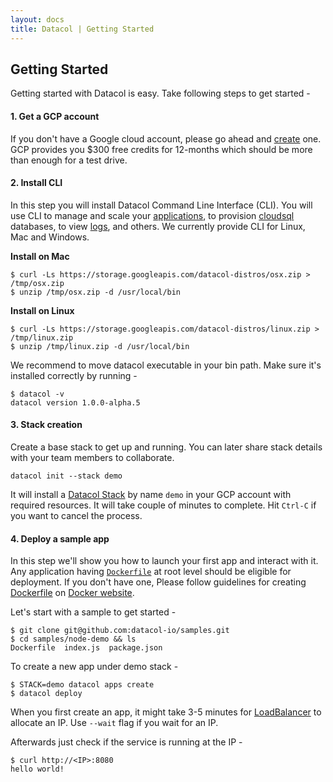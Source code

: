 ```yaml
---
layout: docs
title: Datacol | Getting Started
---
```


## __Getting Started__

Getting started with Datacol is easy. Take following steps to get started -

#### 1. Get a GCP account

If you don't have a Google cloud account, please go ahead and [create](https://cloud.google.com/) one. GCP provides you $300 free credits for 12-months which should be more than enough for a test drive.

#### 2. Install CLI
In this step you will install Datacol Command Line Interface (CLI). You will use CLI to manage and scale your [applications][6], to provision [cloudsql][5] databases, to view [logs][7], and others. We currently provide CLI for Linux, Mac and Windows. 
   
**Install on Mac**
  
    $ curl -Ls https://storage.googleapis.com/datacol-distros/osx.zip > /tmp/osx.zip
    $ unzip /tmp/osx.zip -d /usr/local/bin
    
**Install on Linux**

    $ curl -Ls https://storage.googleapis.com/datacol-distros/linux.zip > /tmp/linux.zip
    $ unzip /tmp/linux.zip -d /usr/local/bin

We recommend to move datacol executable in your bin path. Make sure it's installed correctly by running -

    $ datacol -v
    datacol version 1.0.0-alpha.5

#### 3. Stack creation

Create a base stack to get up and running. You can later share stack details with your team members to collaborate.
 
    datacol init --stack demo

It will install a [Datacol Stack](/docs/cli/stacks#creating-a-stack) by name `demo` in your GCP account with required resources. It will take couple of minutes to complete. Hit `Ctrl-C` if you want to cancel the process. 

#### 4. Deploy a sample app
In this step we'll show you how to launch your first app and interact with it. Any application having [`Dockerfile`][2] at root level should be eligible for deployment. If you don't have one, Please follow guidelines for creating [Dockerfile][2] on [Docker website][3]. 

Let's start with a sample to get started -

    $ git clone git@github.com:datacol-io/samples.git
    $ cd samples/node-demo && ls
    Dockerfile  index.js  package.json

To create a new app under demo stack - 

    $ STACK=demo datacol apps create
    $ datacol deploy

When you first create an app, it might take 3-5 minutes for [LoadBalancer][4] to allocate an IP. Use `--wait` flag if you wait for an IP.

Afterwards just check if the service is running at the IP -

    $ curl http://<IP>:8080
    hello world!

[1]: https://console.cloud.google.com/
[2]: https://docs.docker.com/engine/reference/builder/ 
[3]: https://docs.docker.com/
[4]: https://cloud.google.com/load-balancing/
[5]: /docs/cloudsql
[6]: /docs/cli/apps
[7]: /docs/cli/logging